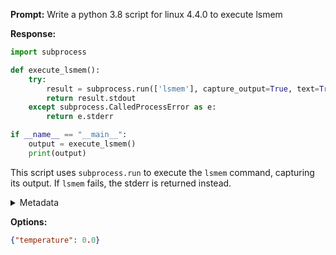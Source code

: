 **Prompt:**
Write a python 3.8 script for linux 4.4.0 to execute lsmem

**Response:**
```python
import subprocess

def execute_lsmem():
    try:
        result = subprocess.run(['lsmem'], capture_output=True, text=True, check=True)
        return result.stdout
    except subprocess.CalledProcessError as e:
        return e.stderr

if __name__ == "__main__":
    output = execute_lsmem()
    print(output)
```

This script uses `subprocess.run` to execute the `lsmem` command, capturing its output. If `lsmem` fails, the stderr is returned instead.

<details><summary>Metadata</summary>

- Duration: 6239 ms
- Datetime: 2023-11-16T17:37:30.656048
- Model: gpt-4-1106-preview

</details>

**Options:**
```json
{"temperature": 0.0}
```

